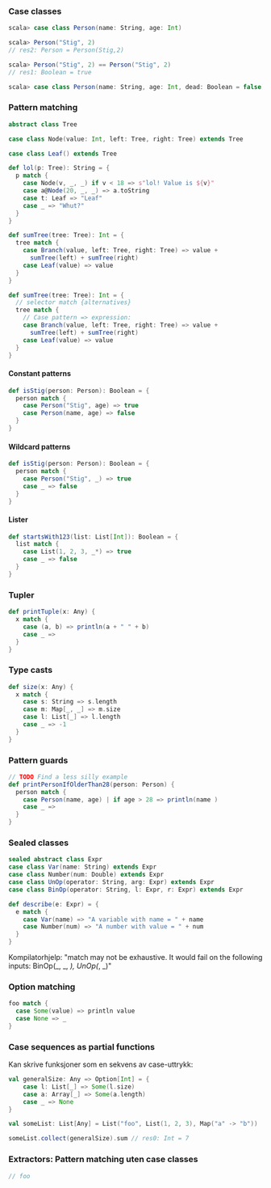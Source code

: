 ### Case classes ###
```scala
scala> case class Person(name: String, age: Int)
```
```scala
scala> Person("Stig", 2)
// res2: Person = Person(Stig,2)
```
```scala
scala> Person("Stig", 2) == Person("Stig", 2)
// res1: Boolean = true
```
```scala
scala> case class Person(name: String, age: Int, dead: Boolean = false)
```



### Pattern matching ###
```scala
abstract class Tree

case class Node(value: Int, left: Tree, right: Tree) extends Tree

case class Leaf() extends Tree
```
```scala
def lol(p: Tree): String = {
  p match {
    case Node(v, _, _) if v < 18 => s"lol! Value is ${v}"
    case a@Node(20, _, _) => a.toString
    case t: Leaf => "Leaf"
    case _ => "Whut?"
  }
}
```



```scala
def sumTree(tree: Tree): Int = {
  tree match {
    case Branch(value, left: Tree, right: Tree) => value +
      sumTree(left) + sumTree(right)
    case Leaf(value) => value
  }
}
```



```scala
def sumTree(tree: Tree): Int = {
  // selector match {alternatives}
  tree match {
    // Case pattern => expression:
    case Branch(value, left: Tree, right: Tree) => value +
      sumTree(left) + sumTree(right)
    case Leaf(value) => value
  }
}
```



#### Constant patterns ####
```scala
def isStig(person: Person): Boolean = {
  person match {
    case Person("Stig", age) => true
    case Person(name, age) => false
  }
}
```



#### Wildcard patterns ####
```scala
def isStig(person: Person): Boolean = {
  person match {
    case Person("Stig", _) => true
    case _ => false
  }
}
```



#### Lister ####
```scala
def startsWith123(list: List[Int]): Boolean = {
  list match {
    case List(1, 2, 3, _*) => true
    case _ => false
  }
}
```



### Tupler ###
```scala
def printTuple(x: Any) {
  x match {
    case (a, b) => println(a + " " + b)
    case _ => 
  }
}
```



### Type casts ###
```scala
def size(x: Any) {
  x match {
    case s: String => s.length
    case m: Map[_, _] => m.size
    case l: List[_] => l.length
    case _ => -1
  }
}
```



### Pattern guards ###
```scala
// TODO Find a less silly example
def printPersonIfOlderThan28(person: Person) {
  person match {
    case Person(name, age) | if age > 28 => println(name )
    case _ => 
  }
}
```



### Sealed classes ###
```scala
sealed abstract class Expr
case class Var(name: String) extends Expr
case class Number(num: Double) extends Expr
case class UnOp(operator: String, arg: Expr) extends Expr
case class BinOp(operator: String, l: Expr, r: Expr) extends Expr

def describe(e: Expr) = {
  e match {
    case Var(name) => "A variable with name = " + name
    case Number(num) => "A number with value = " + num
  }
}
```
Kompilatorhjelp:
"match may not be exhaustive.
It would fail on the following inputs: BinOp(_, _, _), UnOp(_, _)"


### Option matching ###
```scala
foo match {
  case Some(value) => println value
  case None => _
}
```



### Case sequences as partial functions ###
Kan skrive funksjoner som en sekvens av case-uttrykk:
```scala
val generalSize: Any => Option[Int] = {
    case l: List[_] => Some(l.size)
    case a: Array[_] => Some(a.length)
    case _ => None
}

val someList: List[Any] = List("foo", List(1, 2, 3), Map("a" -> "b"))

someList.collect(generalSize).sum // res0: Int = 7
```



### Extractors: Pattern matching uten case classes ###
```scala
// foo
```
